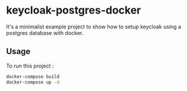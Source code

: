 # keycloak-postgres-docker

It's a minimalist example project to show how to setup keycloak using a postgres database with docker.

## Usage

To run this project :

```bash
docker-compose build
docker-compose up -d
```

